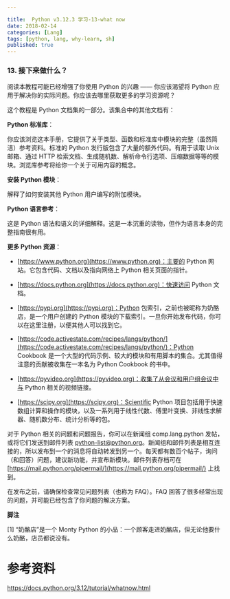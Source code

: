 ```yaml
---

title:  Python v3.12.3 学习-13-what now
date: 2018-02-14 
categories: [Lang]
tags: [python, lang, why-learn, sh]
published: true
---
```


### 13. 接下来做什么？

阅读本教程可能已经增强了你使用 Python 的兴趣 —— 你应该渴望将 Python 应用于解决你的实际问题。你应该去哪里获取更多的学习资源呢？

这个教程是 Python 文档集的一部分。该集合中的其他文档有：

**Python 标准库**：

你应该浏览这本手册，它提供了关于类型、函数和标准库中模块的完整（虽然简洁）参考资料。标准的 Python 发行版包含了大量的额外代码。有用于读取 Unix 邮箱、通过 HTTP 检索文档、生成随机数、解析命令行选项、压缩数据等等的模块。浏览库参考将给你一个关于可用内容的概念。

**安装 Python 模块**：

解释了如何安装其他 Python 用户编写的附加模块。

**Python 语言参考**：

这是 Python 语法和语义的详细解释。这是一本沉重的读物，但作为语言本身的完整指南很有用。

**更多 Python 资源**：

- [https://www.python.org](https://www.python.org)：主要的 Python 网站。它包含代码、文档以及指向网络上 Python 相关页面的指针。
  
- [https://docs.python.org](https://docs.python.org)：快速访问 Python 文档。
  
- [https://pypi.org](https://pypi.org)：Python 包索引，之前也被昵称为奶酪店，是一个用户创建的 Python 模块的下载索引。一旦你开始发布代码，你可以在这里注册，以便其他人可以找到它。
  
- [https://code.activestate.com/recipes/langs/python/](https://code.activestate.com/recipes/langs/python/)：Python Cookbook 是一个大型的代码示例、较大的模块和有用脚本的集合。尤其值得注意的贡献被收集在一本名为 Python Cookbook 的书中。
  
- [https://pyvideo.org](https://pyvideo.org)：收集了从会议和用户组会议中与 Python 相关的视频链接。
  
- [https://scipy.org](https://scipy.org)：Scientific Python 项目包括用于快速数组计算和操作的模块，以及一系列用于线性代数、傅里叶变换、非线性求解器、随机数分布、统计分析等的包。

对于 Python 相关的问题和问题报告，你可以在新闻组 comp.lang.python 发帖，或将它们发送到邮件列表 python-list@python.org。新闻组和邮件列表是相互连接的，所以发布到一个的消息将自动转发到另一个。每天都有数百个帖子，询问（和回答）问题，建议新功能，并宣布新模块。邮件列表存档可在 [https://mail.python.org/pipermail/](https://mail.python.org/pipermail/) 上找到。

在发布之前，请确保检查常见问题列表（也称为 FAQ）。FAQ 回答了很多经常出现的问题，并可能已经包含了你问题的解决方案。

**脚注**

[1] 
“奶酪店”是一个 Monty Python 的小品：一个顾客走进奶酪店，但无论他要什么奶酪，店员都说没有。

# 参考资料

https://docs.python.org/3.12/tutorial/whatnow.html



